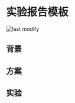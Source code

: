 实验报告模板
===
<!--START_SECTION:badge-->

![last modify](https://img.shields.io/static/v1?label=last%20modify&message=2022-12-12%2023%3A31%3A00&color=yellowgreen&style=flat-square)

<!--END_SECTION:badge-->
<!--info
top: false
hidden: true
-->

<!-- TOC -->
<!-- TOC -->


## 背景

## 方案

## 实验
